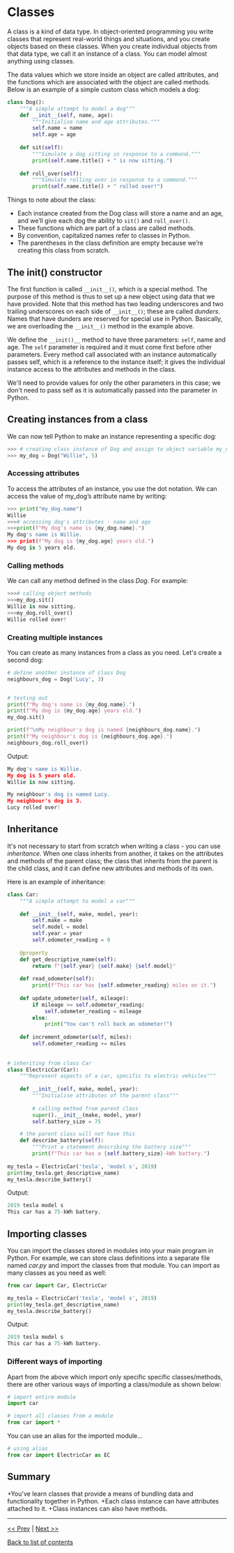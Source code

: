 # Classes

A class is a kind of data type. In object-oriented programming you write classes that represent real-world things and situations, and you create objects based on these classes. When you create individual objects from that data type, we call it an instance of a class. You can model almost anything using classes.

The data values which we store inside an object are called attributes, and the functions which are associated with the object are called methods. Below is an example of a simple custom class which models a dog:

```python
class Dog():
    """A simple attempt to model a dog"""    
    def __init__(self, name, age):
        """Initialise name and age attributes."""
        self.name = name
        self.age = age
        
    def sit(self):
        """Simulate a dog sitting in response to a command."""
        print(self.name.title() + " is now sitting.")
    
    def roll_over(self):
        """Simulate rolling over in response to a command."""
        print(self.name.title() + " rolled over!")                
```
Things to note about the class:
+ Each instance created from the Dog class will store a name and an age, and we’ll give each dog the ability to `sit()` and `roll_over()`. 
+ These functions which are part of a class are called methods. 
+ By convention, capitalized names refer to classes in Python. 
+ The parentheses in the class definition are empty because we’re creating this class from scratch.


## The __init()__ constructor

The first function is called `__init__()`, which is a special method. The purpose of this method is thus to set up a new object using data that we have provided. Note that this method has two leading underscores and two trailing underscores on each side of `__init__()`; these are called _dunders_. Names that have dunders are reserved for special use in Python. Basically, we are overloading the `__init__()` method in the example above.

We define the `__init()__` method to have three parameters: `self`, name and age. The `self` parameter is required and it must come first before other parameters. Every method call associated with an instance automatically passes self, which is a reference to the instance itself; it gives the individual instance access to the attributes and methods in the class.

We'll need to provide values for only the other parameters in this case; we don't need to pass self as it is automatically passed into the parameter in Python.


## Creating instances from a class
We can now tell Python to make an instance representing a specific dog:

```python
>>> # creating class instance of Dog and assign to object variable my_dog
>>> my_dog = Dog("Willie", 5)
```

### Accessing attributes
To access the attributes of an instance, you use the dot notation. We can access the value of my_dog’s attribute name by writing:

```python
>>> print("my_dog.name")
Willie
>>># accessing dog's attributes - name and age
>>>print(f"My dog's name is {my_dog.name}.")
My dog's name is Willie.
>>> print(f"My dog is {my_dog.age} years old.")
My dog is 5 years old.
```

### Calling methods
We can call any method defined in the class *Dog*. For example:

```python
>>># calling object methods
>>>my_dog.sit()
Willie is now sitting.
>>>my_dog.roll_over()
Willie rolled over!
```

### Creating multiple instances
You can create as many instances from a class as you need. Let's create a second dog:

```python
# define another instance of class Dog
neighbours_dog = Dog('Lucy', 3)


# testing out
print(f"My dog's name is {my_dog.name}.")
print(f"My dog is {my_dog.age} years old.")
my_dog.sit()

print(f"\nMy neighbour's dog is named {neighbours_dog.name}.")
print(f"My neighbour's dog is {neighbours_dog.age}.")
neighbours_dog.roll_over()

```

Output:
```python
My dog's name is Willie.
My dog is 5 years old.
Willie is now sitting.

My neighbour's dog is named Lucy.
My neighbour's dog is 3.
Lucy rolled over!
```


## Inheritance
It's not necessary to start from scratch when writing a class - you can use *inheritance*. When one class inherits from another, it takes on the attributes and methods of the parent class; the class that inherits from the parent is the child class, and it can define new attributes and methods of its own.

Here is an example of inheritance:

```python
class Car:
    """A simple attempt to model a car"""
    
    def __init__(self, make, model, year):
        self.make = make
        self.model = model
        self.year = year
        self.odometer_reading = 0
    
    @property
    def get_descriptive_name(self):
        return f"{self.year} {self.make} {self.model}"
    
    def read_odometer(self):
        print(f"This car has {self.odometer_reading} miles on it.")
    
    def update_odometer(self, mileage):
        if mileage >= self.odometer_reading: 
            self.odometer_reading = mileage
        else:
            print("You can't roll back an odometer!")
            
    def increment_odometer(self, miles):
        self.odometer_reading += miles
        
        
# inheriting from class Car
class ElectricCar(Car):
    """Represent aspects of a car, specific to electric vehicles"""
    
    def __init__(self, make, model, year):
        """Initialise attributes of the parent class"""
        
        # calling method from parent class
        super().__init__(make, model, year)
        self.battery_size = 75

    # the parent class will not have this
    def describe_battery(self):
        """Print a statement describing the battery size"""
        print(f"This car has a {self.battery_size}-kWh battery.")
        
my_tesla = ElectricCar('tesla', 'model s', 2019)
print(my_tesla.get_descriptive_name)
my_tesla.describe_battery()
```

Output:

```python
2019 tesla model s
This car has a 75-kWh battery.
```


## Importing classes
You can import the classes stored in modules into your main program in Python. For example, we can store class definitions into a separate file named _car.py_ and import the classes from that module. You can import as many classes as you need as well:

```Python
from car import Car, ElectricCar

my_tesla = ElectricCar('tesla', 'model s', 2019)
print(my_tesla.get_descriptive_name)
my_tesla.describe_battery()
```

Output:

```python
2019 tesla model s
This car has a 75-kWh battery.
```

### Different ways of importing
Apart from the above which import only specific specific classes/methods, there are other various ways of importing a class/module as shown below:

```python
# import entire module
import car

# import all classes from a module
from car import *
```

You can use an alias for the imported module...

```python
# using alias
from car import ElectricCar as EC
```


## Summary

+You've learn classes that provide a means of bundling data and functionality together in Python. 
+Each class instance can have attributes attached to it.
+Class instances can also have methods.

---

[<< Prev](https://github.com/colinat/Python/blob/main/basics/chapter-08.md) | [Next >>]()

[Back to list of contents](https://github.com/colinat/Python)
